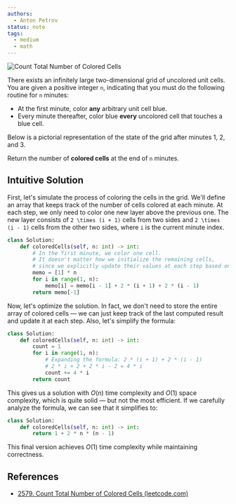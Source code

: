 ```yaml
---
authors:
  - Anton Petrov
status: note
tags:
  - medium
  - math
---
```


![Count Total Number of Colored Cells](count_total_number_of_colored_cells.png)

There exists an infinitely large two-dimensional grid of uncolored unit cells. You are given a positive integer `n`, indicating that you must do the following routine for `n` minutes:

- At the first minute, color **any** arbitrary unit cell blue.
- Every minute thereafter, color blue **every** uncolored cell that touches a blue cell.

Below is a pictorial representation of the state of the grid after minutes 1, 2, and 3.

Return the number of **colored cells** at the end of `n` minutes.

## Intuitive Solution

First, let's simulate the process of coloring the cells in the grid. We'll define an array that keeps track of the number of cells colored at each minute. At each step, we only need to color one new layer above the previous one. The new layer consists of `2 \times (i + 1)` cells from two sides and `2 \times (i - 1)` cells from the other two sides, where `i` is the current minute index.

```python
class Solution:
    def coloredCells(self, n: int) -> int:
        # In the first minute, we color one cell.
        # It doesn't matter how we initialize the remaining cells,
        # since we explicitly update their values at each step based on the previous ones.
        memo = [1] * n
        for i in range(1, n):
            memo[i] = memo[i - 1] + 2 * (i + 1) + 2 * (i - 1)
        return memo[-1]
```

Now, let's optimize the solution. In fact, we don't need to store the entire array of colored cells — we can just keep track of the last computed result and update it at each step. Also, let's simplify the formula:

```python
class Solution:
    def coloredCells(self, n: int) -> int:
        count = 1
        for i in range(1, n):
            # Expanding the formula: 2 * (i + 1) + 2 * (i - 1)
            # 2 * i + 2 + 2 * i - 2 = 4 * i
            count += 4 * i
        return count
```

This gives us a solution with $O(n)$ time complexity and $O(1)$ space complexity, which is quite solid — but not the most efficient. If we carefully analyze the formula, we can see that it simplifies to:

```python
class Solution:
    def coloredCells(self, n: int) -> int:
        return 1 + 2 * n * (n - 1)
```

This final version achieves $O(1)$ time complexity while maintaining correctness.

## References

- [2579. Count Total Number of Colored Cells (leetcode.com)](https://leetcode.com/problems/count-total-number-of-colored-cells)
